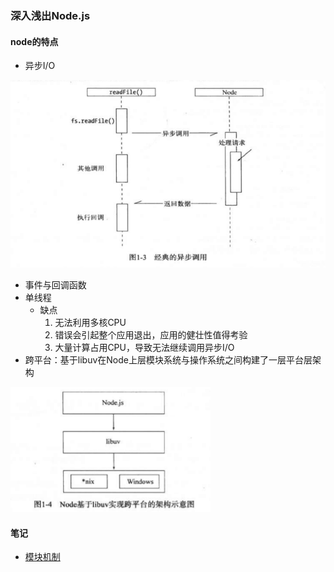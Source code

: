 ### 深入浅出Node.js

#### node的特点 
- 异步I/O 
<img src="./assets/1/异步.png" width="600" height="300" />

- 事件与回调函数
- 单线程
   - 缺点
      1. 无法利用多核CPU  
      2. 错误会引起整个应用退出，应用的健壮性值得考验
      3. 大量计算占用CPU，导致无法继续调用异步I/O
- 跨平台：基于libuv在Node上层模块系统与操作系统之间构建了一层平台层架构 
<img src="./assets/1/跨平台.png" width="320" height="200" />

#### 笔记
- [模块机制](./module.md)

